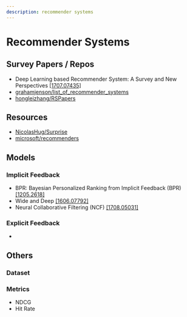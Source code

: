 ```yaml
---
description: recommender systems
---
```


# Recommender Systems

## Survey Papers / Repos

* Deep Learning based Recommender System: A Survey and New Perspectives   [\[1707.07435\]](https://arxiv.org/abs/1707.07435)
* [grahamjenson/list\_of\_recommender\_systems](https://github.com/grahamjenson/list_of_recommender_systems)
* [hongleizhang/RSPapers](https://github.com/hongleizhang/RSPapers)

## Resources

* [NicolasHug/Surprise](https://github.com/NicolasHug/Surprise)
* [microsoft/recommenders](https://github.com/microsoft/recommenders)

## Models

### Implicit Feedback

* BPR: Bayesian Personalized Ranking from Implicit Feedback   \(BPR\) [\[1205.2618\]](https://arxiv.org/abs/1205.2618)
* Wide and Deep [\[1606.07792\]](https://arxiv.org/abs/1606.07792)
* Neural Collaborative Filtering \(NCF\) [\[1708.05031\]](https://arxiv.org/abs/1708.05031)

### Explicit Feedback

* 
## Others

### Dataset

### Metrics

* NDCG
* Hit Rate











